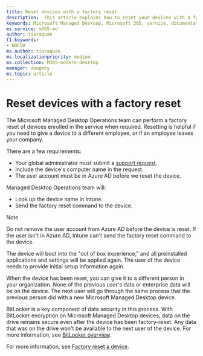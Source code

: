 ```yaml
---
title: Reset devices with a factory reset
description:  This article explains how to reset your devices with a factory reset
keywords: Microsoft Managed Desktop, Microsoft 365, service, documentation
ms.service: m365-md
author: tiaraquan
f1.keywords:
- NOCSH
ms.author: tiaraquan
ms.localizationpriority: medium
ms.collection: M365-modern-desktop
manager: dougeby
ms.topic: article
---
```


# Reset devices with a factory reset

The Microsoft Managed Desktop Operations team can perform a factory reset of devices enrolled in the service when required. Resetting is helpful if you need to give a device to a different employee, or if an employee leaves your company.

There are a few requirements:

- Your global administrator must submit a [support request](../operate/support-request.md).
- Include the device's computer name in the request.
- The user account must be in Azure AD before we reset the device.

Managed Desktop Operations team will:

- Look up the device name in Intune.
- Send the factory reset command to the device.

> [!NOTE]
> Do not remove the user account from Azure AD before the device is reset. If the user isn't in Azure AD, Intune can't send the factory reset command to the device.

The device will boot into the "out of box experience," and all preinstalled applications and settings will be applied again. The user of the device needs to provide initial setup information again.

When the device has been reset, you can give it to a different person in your organization. None of the previous user's data or enterprise data will be on the device. The next user will go through the same process that the previous person did with a new Microsoft Managed Desktop device.

BitLocker is a key component of data security in this process. With BitLocker encryption on Microsoft Managed Desktop devices, data on the drive remains secure even after the device has been factory-reset. Any data that was on the drive won't be available to the next user of the device. For more information, see [BitLocker overview](/windows/security/information-protection/bitlocker/bitlocker-overview).

For more information, see [Factory reset a device](/intune/remote-actions/devices-wipe#factory-reset-a-device).
